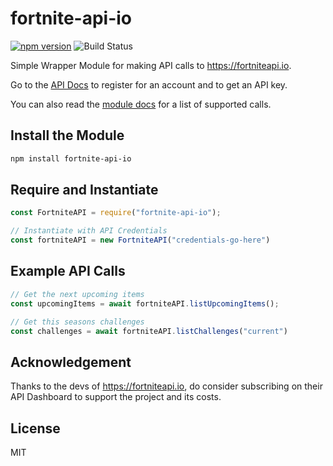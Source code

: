 # fortnite-api-io 

[![npm version](https://flat.badgen.net/npm/v/fortnite-api-io)](https://www.npmjs.com/package/fortnite-api-io)
![Build Status](https://img.shields.io/github/workflow/status/benhawley7/fortnite-api-io/Test/master)

Simple Wrapper Module for making API calls to https://fortniteapi.io.

Go to the [API Docs](https://fortniteapi.io/) to register for an account and to get an API key.

You can also read the [module docs](https://github.com/benhawley7/fortnite-api-io/wiki) for a list of supported calls.

## Install the Module
```bash
npm install fortnite-api-io
```

## Require and Instantiate
```js
const FortniteAPI = require("fortnite-api-io");

// Instantiate with API Credentials
const fortniteAPI = new FortniteAPI("credentials-go-here")
```

## Example API Calls
```js
// Get the next upcoming items
const upcomingItems = await fortniteAPI.listUpcomingItems();

// Get this seasons challenges
const challenges = await fortniteAPI.listChallenges("current")
```

## Acknowledgement
Thanks to the devs of https://fortniteapi.io, do consider subscribing on their API Dashboard to support the project and its costs.

## License 
MIT